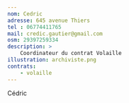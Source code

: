 ```yaml
---
nom: Cedric
adresse: 645 avenue Thiers
tel : 06774411765
mail: credic.gautier@gmail.com
osm: 29397259334
description: >
    Coordinateur du contrat Volaille
illustration: archiviste.png
contrats:
    - volaille
---
```


Cédric